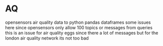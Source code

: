 # AQ
opensensors air quality data to python pandas dataframes
some issues here since opensensors only allow 100 topics or messages from queries
this is an issue for air quality eggs since there a lot of messages
but for the london air quality network its not too bad
